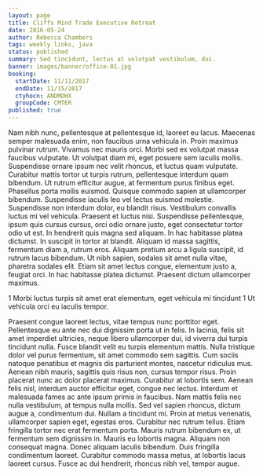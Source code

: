 ```yaml
---
layout: page
title: Cliffs Mind Trade Executive Retreat
date: 2016-05-24
author: Rebecca Chambers
tags: weekly links, java
status: published
summary: Sed tincidunt, lectus at volutpat vestibulum, dui.
banner: images/banner/office-01.jpg
booking:
  startDate: 11/11/2017
  endDate: 11/15/2017
  ctyhocn: ANDMDHX
  groupCode: CMTER
published: true
---
```

Nam nibh nunc, pellentesque at pellentesque id, laoreet eu lacus. Maecenas semper malesuada enim, non faucibus urna vehicula in. Proin maximus pulvinar rutrum. Vivamus nec mauris orci. Morbi sed ex volutpat massa faucibus vulputate. Ut volutpat diam mi, eget posuere sem iaculis mollis. Suspendisse ornare ipsum nec velit rhoncus, et luctus quam vulputate. Curabitur mattis tortor ut turpis rutrum, pellentesque interdum quam bibendum. Ut rutrum efficitur augue, at fermentum purus finibus eget. Phasellus porta mollis euismod. Quisque commodo sapien at ullamcorper bibendum. Suspendisse iaculis leo vel lectus euismod molestie. Suspendisse non interdum dolor, eu blandit risus. Vestibulum convallis luctus mi vel vehicula. Praesent et luctus nisi. Suspendisse pellentesque, ipsum quis cursus cursus, orci odio ornare justo, eget consectetur tortor odio ut est.
In hendrerit quis magna sed aliquam. In hac habitasse platea dictumst. In suscipit in tortor at blandit. Aliquam id massa sagittis, fermentum diam a, rutrum eros. Aliquam pretium arcu a ligula suscipit, id rutrum lacus bibendum. Ut nibh sapien, sodales sit amet nulla vitae, pharetra sodales elit. Etiam sit amet lectus congue, elementum justo a, feugiat orci. In hac habitasse platea dictumst. Praesent dictum ullamcorper maximus.

1 Morbi luctus turpis sit amet erat elementum, eget vehicula mi tincidunt
1 Ut vehicula orci eu iaculis tempor.

Praesent congue laoreet lectus, vitae tempus nunc porttitor eget. Pellentesque eu ante nec dui dignissim porta ut in felis. In lacinia, felis sit amet imperdiet ultricies, neque libero ullamcorper dui, id viverra dui turpis tincidunt nulla. Fusce blandit velit eu turpis elementum mattis. Nulla tristique dolor vel purus fermentum, sit amet commodo sem sagittis. Cum sociis natoque penatibus et magnis dis parturient montes, nascetur ridiculus mus. Aenean nibh mauris, sagittis quis risus non, cursus tempor risus. Proin placerat nunc ac dolor placerat maximus. Curabitur at lobortis sem. Aenean felis nisl, interdum auctor efficitur eget, congue nec lectus. Interdum et malesuada fames ac ante ipsum primis in faucibus. Nam mattis felis nec nulla vestibulum, at tempus nulla mollis.
Sed vel sapien rhoncus, dictum augue a, condimentum dui. Nullam a tincidunt mi. Proin at metus venenatis, ullamcorper sapien eget, egestas eros. Curabitur nec rutrum tellus. Etiam fringilla tortor nec erat fermentum porta. Mauris rutrum bibendum ex, ut fermentum sem dignissim in. Mauris eu lobortis magna. Aliquam non consequat magna. Donec aliquam iaculis bibendum. Duis fringilla condimentum laoreet. Curabitur commodo massa metus, at lobortis lacus laoreet cursus. Fusce ac dui hendrerit, rhoncus nibh vel, tempor augue.
